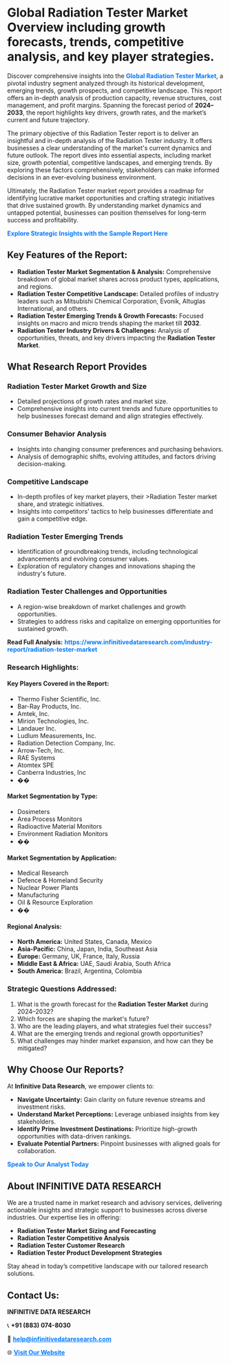 <h1>Global Radiation Tester Market Overview including growth forecasts, trends, competitive analysis, and key player strategies.</h1>
<p>
Discover comprehensive insights into the 
<a href="https://www.infinitivedataresearch.com/industry-report/radiation-tester-market" rel="dofollow" style="color: #007BFF; text-decoration: none;"><strong>Global Radiation Tester Market</strong></a>, a pivotal industry segment analyzed through its historical development, emerging trends, growth prospects, and competitive landscape. This report offers an in-depth analysis of production capacity, revenue structures, cost management, and profit margins. Spanning the forecast period of <strong>2024–2033</strong>, the report highlights key drivers, growth rates, and the market’s current and future trajectory.
</p>
<p>
The primary objective of this Radiation Tester report is to deliver an insightful and in-depth analysis of the Radiation Tester industry. It offers businesses a clear understanding of the market's current dynamics and future outlook. The report dives into essential aspects, including market size, growth potential, competitive landscapes, and emerging trends. By exploring these factors comprehensively, stakeholders can make informed decisions in an ever-evolving business environment.
</p>
<p>
Ultimately, the Radiation Tester market report provides a roadmap for identifying lucrative market opportunities and crafting strategic initiatives that drive sustained growth. By understanding market dynamics and untapped potential, businesses can position themselves for long-term success and profitability.
</p>
<p>
<a href="https://www.infinitivedataresearch.com/request-sample/reportId=108781" style="color: #007BFF; text-decoration: none;"><strong>Explore Strategic Insights with the Sample Report Here</strong></a>
</p>

<h2>Key Features of the Report:</h2>
<ul>
<li><strong>Radiation Tester Market Segmentation & Analysis:</strong> Comprehensive breakdown of global market shares across product types, applications, and regions.</li>
<li><strong>Radiation Tester Competitive Landscape:</strong> Detailed profiles of industry leaders such as Mitsubishi Chemical Corporation, Evonik, Altuglas International, and others.</li>
<li><strong>Radiation Tester Emerging Trends & Growth Forecasts:</strong> Focused insights on macro and micro trends shaping the market till <strong>2032</strong>.</li>
<li><strong>Radiation Tester Industry Drivers & Challenges:</strong> Analysis of opportunities, threats, and key drivers impacting the <strong>Radiation Tester Market</strong>.</li>
</ul>

<h2>What Research Report Provides</h2>
<h3>Radiation Tester Market Growth and Size</h3>
<ul>
<li>Detailed projections of growth rates and market size.</li>
<li>Comprehensive insights into current trends and future opportunities to help businesses forecast demand and align strategies effectively.</li>
</ul>

<h3>Consumer Behavior Analysis</h3>
<ul>
<li>Insights into changing consumer preferences and purchasing behaviors.</li>
<li>Analysis of demographic shifts, evolving attitudes, and factors driving decision-making.</li>
</ul>

<h3>Competitive Landscape</h3>
<ul>
<li>In-depth profiles of key market players, their >Radiation Tester market share, and strategic initiatives.</li>
<li>Insights into competitors' tactics to help businesses differentiate and gain a competitive edge.</li>
</ul>

<h3>Radiation Tester Emerging Trends</h3>
<ul>
<li>Identification of groundbreaking trends, including technological advancements and evolving consumer values.</li>
<li>Exploration of regulatory changes and innovations shaping the industry's future.</li>
</ul>

<h3>Radiation Tester Challenges and Opportunities</h3>
<ul>
<li>A region-wise breakdown of market challenges and growth opportunities.</li>
<li>Strategies to address risks and capitalize on emerging opportunities for sustained growth.</li>
</ul>
<p><strong>Read Full Analysis:</strong> <a href="https://www.infinitivedataresearch.com/industry-report/radiation-tester-market" rel="dofollow" style="color: #007BFF; text-decoration: none;"><strong>https://www.infinitivedataresearch.com/industry-report/radiation-tester-market</strong></a></p>
<h3>Research Highlights:</h3>
<h4>Key Players Covered in the Report:</h4>
<ul><li>Thermo Fisher Scientific, Inc.</li><li>Bar-Ray Products, Inc.</li><li>Amtek, Inc.</li><li>Mirion Technologies, Inc.</li><li>Landauer Inc.</li><li>Ludlum Measurements, Inc.</li><li>Radiation Detection Company, Inc.</li><li>Arrow-Tech, Inc.</li><li>RAE Systems</li><li>Atomtex SPE</li><li>Canberra Industries, Inc</li><li>��</li></ul>
<h4>Market Segmentation by Type:</h4>
<ul><li>Dosimeters</li><li>Area Process Monitors</li><li>Radioactive Material Monitors</li><li>Environment Radiation Monitors</li><li>��</li></ul>
<h4>Market Segmentation by Application:</h4>
<ul><li>Medical Research</li><li>Defence &amp; Homeland Security</li><li>Nuclear Power Plants</li><li>Manufacturing</li><li>Oil &amp; Resource Exploration</li><li>��</li></ul>

<h4>Regional Analysis:</h4>
<ul>
<li><strong>North America:</strong> United States, Canada, Mexico</li>
<li><strong>Asia-Pacific:</strong> China, Japan, India, Southeast Asia</li>
<li><strong>Europe:</strong> Germany, UK, France, Italy, Russia</li>
<li><strong>Middle East & Africa:</strong> UAE, Saudi Arabia, South Africa</li>
<li><strong>South America:</strong> Brazil, Argentina, Colombia</li>
</ul>

<h3>Strategic Questions Addressed:</h3>
<ol>
<li>What is the growth forecast for the <strong>Radiation Tester Market</strong> during 2024–2032?</li>
<li>Which forces are shaping the market's future?</li>
<li>Who are the leading players, and what strategies fuel their success?</li>
<li>What are the emerging trends and regional growth opportunities?</li>
<li>What challenges may hinder market expansion, and how can they be mitigated?</li>
</ol>

<h2>Why Choose Our Reports?</h2>
<p>At <strong>Infinitive Data Research</strong>, we empower clients to:</p>
<ul>
<li><strong>Navigate Uncertainty:</strong> Gain clarity on future revenue streams and investment risks.</li>
<li><strong>Understand Market Perceptions:</strong> Leverage unbiased insights from key stakeholders.</li>
<li><strong>Identify Prime Investment Destinations:</strong> Prioritize high-growth opportunities with data-driven rankings.</li>
<li><strong>Evaluate Potential Partners:</strong> Pinpoint businesses with aligned goals for collaboration.</li>
</ul>
<p><a href="https://www.infinitivedataresearch.com/industry-report/radiation-tester-market" rel="dofollow" style="color: #007BFF; text-decoration: none;"><strong>Speak to Our Analyst Today</strong></a></p>

<h2>About INFINITIVE DATA RESEARCH</h2>
<p>We are a trusted name in market research and advisory services, delivering actionable insights and strategic support to businesses across diverse industries. Our expertise lies in offering:</p>
<ul>
<li><strong>Radiation Tester Market Sizing and Forecasting</strong></li>
<li><strong>Radiation Tester Competitive Analysis</strong></li>
<li><strong>Radiation Tester Customer Research</strong></li>
<li><strong>Radiation Tester Product Development Strategies</strong></li>
</ul>
<p>Stay ahead in today’s competitive landscape with our tailored research solutions.</p>

<h2>Contact Us:</h2>
<p><strong>INFINITIVE DATA RESEARCH</strong></p>
<p>📞 <strong>+91 (883) 074-8030</strong></p>
<p>📧 <strong><a href="mailto:help@infinitivedataresearch.com" style="color: #007BFF;">help@infinitivedataresearch.com</a></strong></p>
<p>🌐 <strong><a href="https://www.infinitivedataresearch.com" rel="dofollow" style="color: #007BFF;">Visit Our Website</a></strong></p>